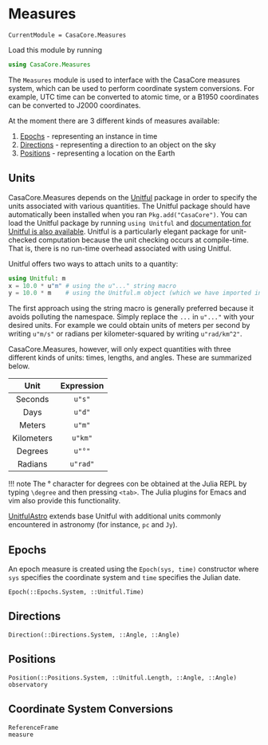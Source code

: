 # Measures

``` @meta
CurrentModule = CasaCore.Measures
```

Load this module by running

``` julia
using CasaCore.Measures
```

The `Measures` module is used to interface with the CasaCore measures system, which can be used to
perform coordinate system conversions. For example, UTC time can be converted to atomic time, or a
B1950 coordinates can be converted to J2000 coordinates.

At the moment there are 3 different kinds of measures available:

1. [Epochs](@ref) - representing an instance in time
2. [Directions](@ref) - representing a direction to an object on the sky
3. [Positions](@ref) - representing a location on the Earth

## Units

CasaCore.Measures depends on the [Unitful](https://github.com/PainterQubits/Unitful.jl) package in
order to specify the units associated with various quantities. The Unitful package should have
automatically been installed when you ran `Pkg.add("CasaCore")`. You can load the Unitful package by
running `using Unitful` and [documentation for Unitful is also
available](https://github.com/PainterQubits/Unitful.jl). Unitful is a particularly elegant package for
unit-checked computation because the unit checking occurs at compile-time. That is, there is no
run-time overhead associated with using Unitful.

Unitful offers two ways to attach units to a quantity:

``` julia
using Unitful: m
x = 10.0 * u"m" # using the u"..." string macro
y = 10.0 * m    # using the Unitful.m object (which we have imported into our namespace)
```

The first approach using the string macro is generally preferred because it avoids polluting the
namespace. Simply replace the `...` in `u"..."` with your desired units. For example we could obtain
units of meters per second by writing `u"m/s"` or radians per kilometer-squared by writing
`u"rad/km^2"`.

CasaCore.Measures, however, will only expect quantities with three different kinds of units: times,
lengths, and angles. These are summarized below.

|    Unit    | Expression |
|:----------:|:----------:|
|   Seconds  |   `u"s"`   |
|    Days    |   `u"d"`   |
|   Meters   |   `u"m"`   |
| Kilometers |   `u"km"`  |
|   Degrees  |   `u"°"`   |
|   Radians  |  `u"rad"`  |

!!! note
    The ° character for degrees con be obtained at the Julia REPL by typing `\degree` and then
    pressing `<tab>`. The Julia plugins for Emacs and vim also provide this functionality.

[UnitfulAstro](https://github.com/JuliaAstro/UnitfulAstro.jl) extends base Unitful with additional
units commonly encountered in astronomy (for instance, `pc` and `Jy`).

## Epochs

An epoch measure is created using the `Epoch(sys, time)` constructor where `sys` specifies the
coordinate system and `time` specifies the Julian date.

``` @docs
Epoch(::Epochs.System, ::Unitful.Time)
```

## Directions

``` @docs
Direction(::Directions.System, ::Angle, ::Angle)
```

## Positions

``` @docs
Position(::Positions.System, ::Unitful.Length, ::Angle, ::Angle)
observatory
```

## Coordinate System Conversions

``` @docs
ReferenceFrame
measure
```

